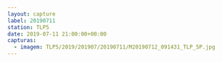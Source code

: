 ```yaml
---
layout: capture
label: 20190711
station: TLP5
date: 2019-07-11 21:00:00+00:00
capturas:
  - imagem: TLP5/2019/201907/20190711/M20190712_091431_TLP_5P.jpg
---
```

